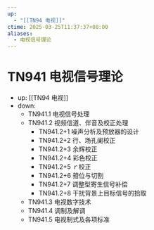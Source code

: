 ```yaml
---
up:
  - "[[TN94 电视]]"
ctime: 2025-03-25T11:37:37+08:00
aliases:
  - 电视信号理论
---
```


# TN941 电视信号理论

- up: [[TN94 电视]]
- down:	
	- TN941.1 电视信号处理
	- TN941.2 视频信道、伴音及校正处理
		- TN941.2+1 噪声分析及预放器的设计
		- TN941.2+2 行、场孔阑校正
		- TN941.2+3 余辉校正
		- TN941.2+4 彩色校正
		- TN941.2+5 ｒ校正
		- TN941.2+6 箝位与切割
		- TN941.2+7 调整型寄生信号补偿
		- TN941.2+8 干扰背景上目标信号的拾取
	- TN941.3 电视数字技术
	- TN941.4 调制及解调
	- TN941.5 电视制式及各项标准
	

